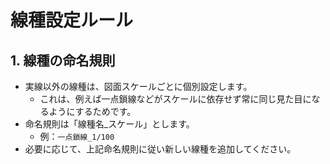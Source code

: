# 線種設定ルール

## 1. 線種の命名規則

- 実線以外の線種は、図面スケールごとに個別設定します。
  - これは、例えば一点鎖線などがスケールに依存せず常に同じ見た目になるようにするためです。
- 命名規則は「線種名_スケール」とします。
  - 例：`一点鎖線_1/100`
- 必要に応じて、上記命名規則に従い新しい線種を追加してください。